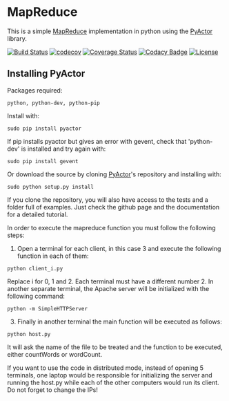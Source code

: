 # MapReduce

This is a simple [MapReduce](https://en.wikipedia.org/wiki/MapReduce) implementation in python using the [PyActor](https://github.com/pedrotgn/pyactor) library.

[![Build Status](https://travis-ci.org/Constantine-32/mapreduce.svg?branch=master)](https://travis-ci.org/Constantine-32/mapreduce)
[![codecov](https://codecov.io/gh/Constantine-32/mapreduce/branch/master/graph/badge.svg)](https://codecov.io/gh/Constantine-32/mapreduce)
[![Coverage Status](https://coveralls.io/repos/github/Constantine-32/mapreduce/badge.svg?branch=master)](https://coveralls.io/github/Constantine-32/mapreduce?branch=master)
[![Codacy Badge](https://api.codacy.com/project/badge/Grade/f504a3d2e2da4f3599574fbf5ee381cc)](https://www.codacy.com/app/Constantine-32/mapreduce?utm_source=github.com&amp;utm_medium=referral&amp;utm_content=Constantine-32/mapreduce&amp;utm_campaign=Badge_Grade)
[![License](https://img.shields.io/badge/license-MIT-blue.svg)](https://opensource.org/licenses/MIT)



## Installing PyActor

Packages required:

    python, python-dev, python-pip

Install with:

    sudo pip install pyactor

If pip installs pyactor but gives an error with gevent, check that 'python-dev'
is installed and try again with:

    sudo pip install gevent

Or download the source by cloning [PyActor](https://github.com/pedrotgn/pyactor)'s
repository and installing with:

    sudo python setup.py install

If you clone the repository, you will also have access to the tests and a folder
full of examples. Just check the github page and the documentation for a detailed
tutorial.

In order to execute the mapreduce function you must follow the following steps:
1. Open a terminal for each client, in this case 3 and execute the following function in each of them:
```
python client_i.py
```
Replace i for 0, 1 and 2. Each terminal must have a different number
2. In another separate terminal, the Apache server will be initialized with the following command:
```
python -m SimpleHTTPServer
```
3. Finally in another terminal the main function will be executed as follows:
```
python host.py
```

It will ask the name of the file to be treated and the function to be executed, either countWords or wordCount.

If you want to use the code in distributed mode, instead of opening 5 terminals, one laptop would be responsible for initializing the server and running the host.py while each of the other computers would run its client. Do not forget to change the IPs!

